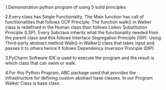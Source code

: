 1.Demonstration python program of using 5 solid principles

2.Every class has Single Functionality. The Main function has call of functiionalities that follows OCP Principle. The function walk() in Walker class is redefined in 
  the Human class than follows Liskov Substitution Principle (LSP). Every Subclass inherits what the functionality needed from the parent class and this follows 
  Interface Segregation Principle (ISP). Using Third-party abstract method Walk() in Walker() class that takes input and passes it to others hence it follows 
  Dependency Inversion Principle (DIP).
  
3.PyCharm Software IDE is used  to execute the program and the result is which class that can swim or walk.

4.For this Python Program, ABC package used that provides the infrastructure for defining custom abstract base classes. In our Program Walker Class is base class.
